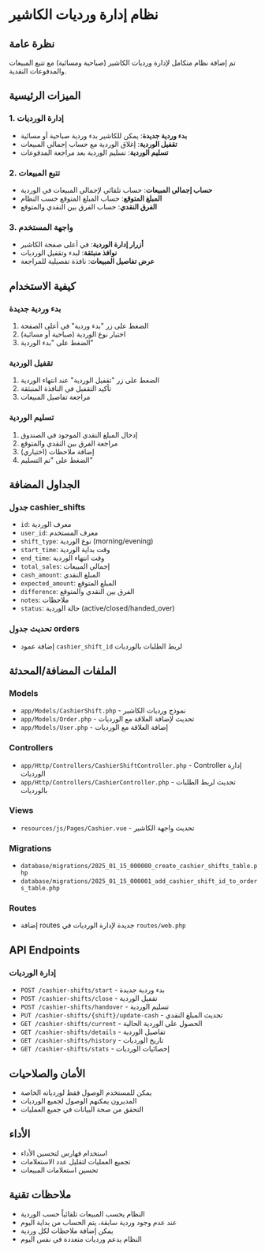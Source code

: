 # نظام إدارة ورديات الكاشير

## نظرة عامة

تم إضافة نظام متكامل لإدارة ورديات الكاشير (صباحية ومسائية) مع تتبع المبيعات والمدفوعات النقدية.

## الميزات الرئيسية

### 1. إدارة الورديات
- **بدء وردية جديدة**: يمكن للكاشير بدء وردية صباحية أو مسائية
- **تقفيل الوردية**: إغلاق الوردية مع حساب إجمالي المبيعات
- **تسليم الوردية**: تسليم الوردية بعد مراجعة المدفوعات

### 2. تتبع المبيعات
- **حساب إجمالي المبيعات**: حساب تلقائي لإجمالي المبيعات في الوردية
- **المبلغ المتوقع**: حساب المبلغ المتوقع حسب النظام
- **الفرق النقدي**: حساب الفرق بين النقدي والمتوقع

### 3. واجهة المستخدم
- **أزرار إدارة الوردية**: في أعلى صفحة الكاشير
- **نوافذ منبثقة**: لبدء وتقفيل الورديات
- **عرض تفاصيل المبيعات**: نافذة تفصيلية للمراجعة

## كيفية الاستخدام

### بدء وردية جديدة
1. الضغط على زر "بدء وردية" في أعلى الصفحة
2. اختيار نوع الوردية (صباحية أو مسائية)
3. الضغط على "بدء الوردية"

### تقفيل الوردية
1. الضغط على زر "تقفيل الوردية" عند انتهاء الوردية
2. تأكيد التقفيل في النافذة المنبثقة
3. مراجعة تفاصيل المبيعات

### تسليم الوردية
1. إدخال المبلغ النقدي الموجود في الصندوق
2. مراجعة الفرق بين النقدي والمتوقع
3. إضافة ملاحظات (اختياري)
4. الضغط على "تم التسليم"

## الجداول المضافة

### جدول cashier_shifts
- `id`: معرف الوردية
- `user_id`: معرف المستخدم
- `shift_type`: نوع الوردية (morning/evening)
- `start_time`: وقت بداية الوردية
- `end_time`: وقت انتهاء الوردية
- `total_sales`: إجمالي المبيعات
- `cash_amount`: المبلغ النقدي
- `expected_amount`: المبلغ المتوقع
- `difference`: الفرق بين النقدي والمتوقع
- `notes`: ملاحظات
- `status`: حالة الوردية (active/closed/handed_over)

### تحديث جدول orders
- إضافة عمود `cashier_shift_id` لربط الطلبات بالورديات

## الملفات المضافة/المحدثة

### Models
- `app/Models/CashierShift.php` - نموذج ورديات الكاشير
- `app/Models/Order.php` - تحديث لإضافة العلاقة مع الورديات
- `app/Models/User.php` - إضافة العلاقة مع الورديات

### Controllers
- `app/Http/Controllers/CashierShiftController.php` - Controller إدارة الورديات
- `app/Http/Controllers/CashierController.php` - تحديث لربط الطلبات بالورديات

### Views
- `resources/js/Pages/Cashier.vue` - تحديث واجهة الكاشير

### Migrations
- `database/migrations/2025_01_15_000000_create_cashier_shifts_table.php`
- `database/migrations/2025_01_15_000001_add_cashier_shift_id_to_orders_table.php`

### Routes
- إضافة routes جديدة لإدارة الورديات في `routes/web.php`

## API Endpoints

### إدارة الورديات
- `POST /cashier-shifts/start` - بدء وردية جديدة
- `POST /cashier-shifts/close` - تقفيل الوردية
- `POST /cashier-shifts/handover` - تسليم الوردية
- `PUT /cashier-shifts/{shift}/update-cash` - تحديث المبلغ النقدي
- `GET /cashier-shifts/current` - الحصول على الوردية الحالية
- `GET /cashier-shifts/details` - تفاصيل الوردية
- `GET /cashier-shifts/history` - تاريخ الورديات
- `GET /cashier-shifts/stats` - إحصائيات الورديات

## الأمان والصلاحيات

- يمكن للمستخدم الوصول فقط لوردياته الخاصة
- المديرون يمكنهم الوصول لجميع الورديات
- التحقق من صحة البيانات في جميع العمليات

## الأداء

- استخدام فهارس لتحسين الأداء
- تجميع العمليات لتقليل عدد الاستعلامات
- تحسين استعلامات المبيعات

## ملاحظات تقنية

- النظام يحسب المبيعات تلقائياً حسب الوردية
- عند عدم وجود وردية سابقة، يتم الحساب من بداية اليوم
- يمكن إضافة ملاحظات لكل وردية
- النظام يدعم ورديات متعددة في نفس اليوم 